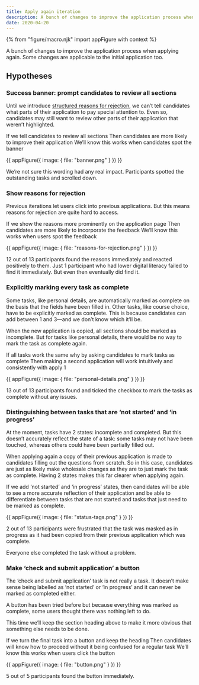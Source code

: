 ```yaml
---
title: Apply again iteration
description: A bunch of changes to improve the application process when applying again. Some of the changes are just as applicable when making the first application.
date: 2020-04-20
---
```


{% from "figure/macro.njk" import appFigure with context %}

A bunch of changes to improve the application process when applying again. Some changes are applicable to the initial application too.

## Hypotheses

### Success banner: prompt candidates to review all sections

Until we introduce [structured reasons for rejection](/manage-teacher-training-applications/reasons-for-rejection), we can’t tell candidates what parts of their application to pay special attention to. Even so, candidates may still want to review other parts of their application that weren’t highlighted.

If we tell candidates to review all sections
Then candidates are more likely to improve their application
We’ll know this works when candidates spot the banner

{{ appFigure({
  image: {
    file: "banner.png"
  }
}) }}

We’re not sure this wording had any real impact. Participants spotted the outstanding tasks and scrolled down.

### Show reasons for rejection

Previous iterations let users click into previous applications. But this means reasons for rejection are quite hard to access.

If we show the reasons more prominently on the application page
Then candidates are more likely to incorporate the feedback
We’ll know this works when users spot the feedback

{{ appFigure({
  image: {
    file: "reasons-for-rejection.png"
  }
}) }}

12 out of 13 participants found the reasons immediately and reacted positively to them. Just 1 participant who had lower digital literacy failed to find it immediately. But even then eventually did find it.

### Explicitly marking every task as complete

Some tasks, like personal details, are automatically marked as complete on the basis that the fields have been filled in. Other tasks, like course choice, have to be explicitly marked as complete. This is because candidates can add between 1 and 3—and we don’t know which it’ll be.

When the new application is copied, all sections should be marked as incomplete. But for tasks like personal details, there would be no way to mark the task as complete again.

If all tasks work the same why by asking candidates to mark tasks as complete
Then making a second application will work intuitively and consistently with apply 1

{{ appFigure({
  image: {
    file: "personal-details.png"
  }
}) }}

13 out of 13 participants found and ticked the checkbox to mark the tasks as complete without any issues.

### Distinguishing between tasks that are ‘not started’ and ‘in progress’

At the moment, tasks have 2 states: incomplete and completed. But this doesn’t accurately reflect the state of a task: some tasks may not have been touched, whereas others could have been partially filled out.

When applying again a copy of their previous application is made to candidates filling out the questions from scratch. So in this case, candidates are just as likely make wholesale changes as they are to just mark the task as complete. Having 2 states makes this far clearer when applying again.

If we add ‘not started’ and ‘in progress’ states, then candidates will be able to see a more accurate reflection of their application and be able to differentiate between tasks that are not started and tasks that just need to be marked as complete.

{{ appFigure({
  image: {
    file: "status-tags.png"
  }
}) }}

2 out of 13 participants were frustrated that the task was masked as in progress as it had been copied from their previous application which was complete.

Everyone else completed the task without a problem.

### Make ‘check and submit application’ a button

The ‘check and submit application’ task is not really a task. It doesn’t make sense being labelled as ‘not started’ or ‘in progress’ and it can never be marked as completed either.

A button has been tried before but because everything was marked as complete, some users thought there was nothing left to do.

This time we’ll keep the section heading above to make it more obvious that something else needs to be done.

If we turn the final task into a button and keep the heading
Then candidates will know how to proceed without it being confused for a regular task
We’ll know this works when users click the button

{{ appFigure({
  image: {
    file: "button.png"
  }
}) }}

5 out of 5 participants found the button immediately.
